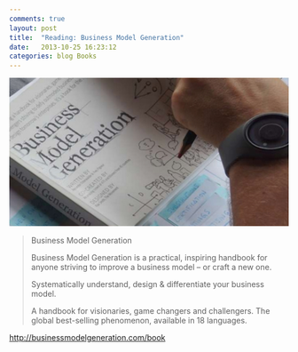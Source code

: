 ```yaml
---
comments: true
layout: post
title:  "Reading: Business Model Generation"
date:   2013-10-25 16:23:12
categories: blog Books
---
```


<img alt="businessmodelbook" src="/assets/posts/businessmodelbook.jpg" />

> Business Model Generation
> 
> Business Model Generation is a practical, inspiring handbook for anyone striving to improve a business model – or craft a new one.
> 
> Systematically understand, design &amp; differentiate your business model.
> 
> A handbook for visionaries, game changers and challengers. The global best-selling phenomenon, available in 18 languages.

<a href="http://businessmodelgeneration.com/book">http://businessmodelgeneration.com/book</a>